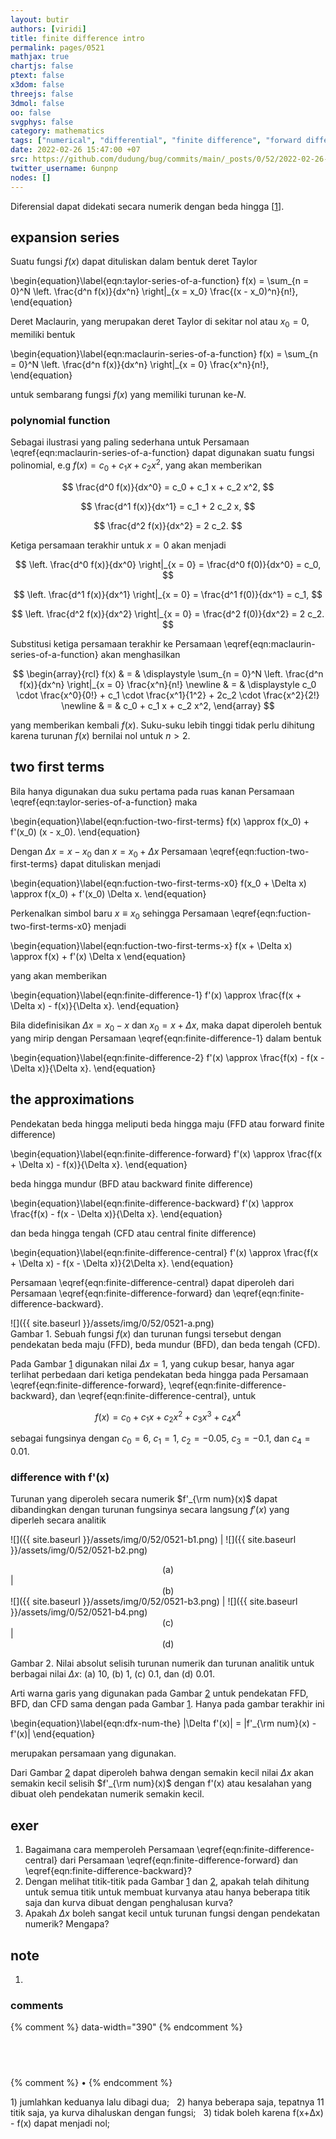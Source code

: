 ```yaml
---
layout: butir
authors: [viridi]
title: finite difference intro
permalink: pages/0521
mathjax: true
chartjs: false
ptext: false
x3dom: false
threejs: false
3dmol: false
oo: false
svgphys: false
category: mathematics
tags: ["numerical", "differential", "finite difference", "forward difference", "backward difference", "central difference"]
date: 2022-02-26 15:47:00 +07
src: https://github.com/dudung/bug/commits/main/_posts/0/52/2022-02-26-finite-difference-intro.md
twitter_username: 6unpnp
nodes: []
---
```

Diferensial dapat didekati secara numerik dengan beda hingga [[1](#r01)].


## expansion series
Suatu fungsi $f(x)$ dapat dituliskan dalam bentuk deret Taylor

\begin{equation}\label{eqn:taylor-series-of-a-function}
f(x) = \sum_{n = 0}^N  \left. \frac{d^n f(x)}{dx^n} \right|_{x = x_0} \frac{(x - x_0)^n}{n!},
\end{equation}

Deret Maclaurin, yang merupakan deret Taylor di sekitar nol atau $x_0 = 0$, memiliki bentuk

\begin{equation}\label{eqn:maclaurin-series-of-a-function}
f(x) = \sum_{n = 0}^N  \left. \frac{d^n f(x)}{dx^n} \right|_{x = 0} \frac{x^n}{n!},
\end{equation}

untuk sembarang fungsi $f(x)$ yang memiliki turunan ke-$N$.

### polynomial function
Sebagai ilustrasi yang paling sederhana untuk Persamaan \eqref{eqn:maclaurin-series-of-a-function} dapat digunakan suatu fungsi polinomial, e.g $f(x) = c_0 + c_1 x + c_2 x^2$, yang akan memberikan

$$
\frac{d^0 f(x)}{dx^0} = c_0 + c_1 x + c_2 x^2,
$$

$$
\frac{d^1 f(x)}{dx^1} = c_1 + 2 c_2 x,
$$

$$
\frac{d^2 f(x)}{dx^2} = 2 c_2.
$$

Ketiga persamaan terakhir untuk $x = 0$ akan menjadi

$$
\left. \frac{d^0 f(x)}{dx^0} \right|_{x = 0} = \frac{d^0 f(0)}{dx^0} = c_0,
$$

$$
\left. \frac{d^1 f(x)}{dx^1} \right|_{x = 0} = \frac{d^1 f(0)}{dx^1} = c_1,
$$

$$
\left. \frac{d^2 f(x)}{dx^2} \right|_{x = 0} = \frac{d^2 f(0)}{dx^2} = 2 c_2.
$$

Substitusi ketiga persamaan terakhir ke Persamaan \eqref{eqn:maclaurin-series-of-a-function} akan menghasilkan

$$
\begin{array}{rcl}
f(x) & = & \displaystyle \sum_{n = 0}^N  \left. \frac{d^n f(x)}{dx^n} \right|_{x = 0} \frac{x^n}{n!} \newline
& = & \displaystyle c_0 \cdot \frac{x^0}{0!} + c_1 \cdot \frac{x^1}{1^2} + 2c_2 \cdot \frac{x^2}{2!} \newline
& = & c_0 + c_1 x + c_2 x^2,
\end{array}
$$

yang memberikan kembali $f(x)$. Suku-suku lebih tinggi tidak perlu dihitung karena turunan $f(x)$ bernilai nol untuk $n > 2$.


## two first terms
Bila hanya digunakan dua suku pertama pada ruas kanan Persamaan \eqref{eqn:taylor-series-of-a-function} maka

\begin{equation}\label{eqn:fuction-two-first-terms}
f(x) \approx f(x_0) + f'(x_0) (x - x_0). 
\end{equation}

Dengan $\Delta x = x - x_0$ dan $x = x_0 + \Delta x$ Persamaan \eqref{eqn:fuction-two-first-terms} dapat dituliskan menjadi

\begin{equation}\label{eqn:fuction-two-first-terms-x0}
f(x_0 + \Delta x) \approx f(x_0) + f'(x_0) \Delta x.
\end{equation}

Perkenalkan simbol baru $x \equiv x_0$ sehingga Persamaan \eqref{eqn:fuction-two-first-terms-x0} menjadi

\begin{equation}\label{eqn:fuction-two-first-terms-x}
f(x + \Delta x) \approx f(x) + f'(x) \Delta x
\end{equation}

yang akan memberikan

\begin{equation}\label{eqn:finite-difference-1}
f'(x) \approx \frac{f(x + \Delta x) - f(x)}{\Delta x}.
\end{equation}

Bila didefinisikan $\Delta x = x_0 - x$ dan $x_0 = x + \Delta x$, maka dapat diperoleh bentuk yang mirip dengan Persamaan \eqref{eqn:finite-difference-1} dalam bentuk

\begin{equation}\label{eqn:finite-difference-2}
f'(x) \approx \frac{f(x) - f(x - \Delta x)}{\Delta x}.
\end{equation}


## the approximations
Pendekatan beda hingga meliputi beda hingga maju (FFD atau forward finite difference)

\begin{equation}\label{eqn:finite-difference-forward}
f'(x) \approx \frac{f(x + \Delta x) - f(x)}{\Delta x}.
\end{equation}

beda hingga mundur (BFD atau backward finite difference)

\begin{equation}\label{eqn:finite-difference-backward}
f'(x) \approx \frac{f(x) - f(x - \Delta x)}{\Delta x}.
\end{equation}

dan beda hingga tengah (CFD atau central finite difference)

\begin{equation}\label{eqn:finite-difference-central}
f'(x) \approx \frac{f(x + \Delta x) - f(x - \Delta x)}{2\Delta x}.
\end{equation}

Persamaan \eqref{eqn:finite-difference-central} dapat diperoleh dari Persamaan \eqref{eqn:finite-difference-forward} dan \eqref{eqn:finite-difference-backward}.

![]({{ site.baseurl }}/assets/img/0/52/0521-a.png) \
Gambar <a name='fig1'>1</a>. Sebuah fungsi $f(x)$ dan turunan fungsi tersebut dengan pendekatan beda maju (FFD), beda mundur (BFD), dan beda tengah (CFD).

Pada Gambar [1](#fig) digunakan nilai $\Delta x = 1$, yang cukup besar, hanya agar terlihat perbedaan dari ketiga pendekatan beda hingga pada Persamaan \eqref{eqn:finite-difference-forward}, \eqref{eqn:finite-difference-backward}, dan \eqref{eqn:finite-difference-central}, untuk

$$
f(x) = c_0 + c_1 x + c_2 x^2 + c_3 x^3 + c_4 x^4
$$

sebagai fungsinya dengan $c_0 = 6$, $c_1 = 1$, $c_2 = -0.05$, $c_3 = -0.1$, dan $c_4 = 0.01$.


### difference with f'(x)
Turunan yang diperoleh secara numerik $f'_{\rm num}(x)$ dapat dibandingkan dengan turunan fungsinya secara langsung $f'(x)$ yang diperleh secara analitik

![]({{ site.baseurl }}/assets/img/0/52/0521-b1.png) | ![]({{ site.baseurl }}/assets/img/0/52/0521-b2.png)
<center>(a)</center> | <center>(b)</center>
![]({{ site.baseurl }}/assets/img/0/52/0521-b3.png) | ![]({{ site.baseurl }}/assets/img/0/52/0521-b4.png)
<center>(c)</center> | <center>(d)</center>

Gambar <a name='fig2'>2</a>. Nilai absolut selisih turunan numerik dan turunan analitik untuk berbagai nilai $\Delta x$: (a) 10, (b) 1, (c) 0.1, dan (d) 0.01.

Arti warna garis yang digunakan pada Gambar [2](#fig2) untuk pendekatan FFD, BFD, dan CFD sama dengan pada Gambar [1](#fig1). Hanya pada gambar terakhir ini

\begin{equation}\label{eqn:dfx-num-the}
|\Delta f'(x)| = |f'_{\rm num}(x) - f'(x)|
\end{equation}

merupakan persamaan yang digunakan.

Dari Gambar [2](#fig2) dapat diperoleh bahwa dengan semakin kecil nilai $\Delta x$ akan semakin kecil selisih $f'_{\rm num}(x)$ dengan f'(x) atau kesalahan yang dibuat oleh pendekatan numerik semakin kecil.


## exer
1. Bagaimana cara memperoleh Persamaan \eqref{eqn:finite-difference-central} dari Persamaan \eqref{eqn:finite-difference-forward} dan \eqref{eqn:finite-difference-backward}?
2. Dengan melihat titik-titik pada Gambar [1](#fig1) dan [2](#fig2), apakah telah dihitung untuk semua titik untuk membuat kurvanya atau hanya beberapa titik saja dan kurva dibuat dengan penghalusan kurva?
3. Apakah $\Delta x$ boleh sangat kecil untuk turunan fungsi dengan pendekatan numerik? Mengapa?


## note
1. <a name="r01"></a>

### comments
{% comment %} data-width="390" {% endcomment %}


## &nbsp;
{% comment %} []() &bull; []() {% endcomment %}


<ans>
1) jumlahkan keduanya lalu dibagi dua; &nbsp;
2) hanya beberapa saja, tepatnya 11 titik saja, ya kurva dihaluskan dengan fungsi; &nbsp;
3) tidak boleh karena f(x+&Delta;x) - f(x) dapat menjadi nol; &nbsp;
</ans>

